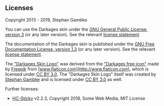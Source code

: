 ## Licenses

Copyright 2013 - 2019, Stephan Gambke

You can use the Darkages skin under the [GNU General Public License, version
3](https://www.gnu.org/copyleft/gpl.html) (or any later version). See the
relevant [license statement](../COPYING).

The documentation of the Darkages skin is published under the [GNU Free
Documentation License, version 1.3](https://www.gnu.org/copyleft/fdl.html) (or
any later version). See the relevant [license statement](copying.md).

The ["Darkages Skin Logo"](Darkages.svg) was derived from the ["Darkages free
icon"](http://www.flaticon.com/free-icon/darkages_36320) made by
[Freepik](http://www.freepik.com) from
[www.flaticon.com](http://www.flaticon.com), which is licensed under [CC BY
3.0](http://creativecommons.org/licenses/by/3.0/). The "Darkages Skin Logo"
itself was created by [Stephan
Gambke](https://www.mediawiki.org/wiki/User:F.trott) and is licensed under [CC
BY 3.0](http://creativecommons.org/licenses/by/3.0/) as well.

Further licenses:
* [HC-Sticky](https://github.com/somewebmedia/hc-sticky) v2.2.3, Copyright 2018,
  Some Web Media, MIT License
